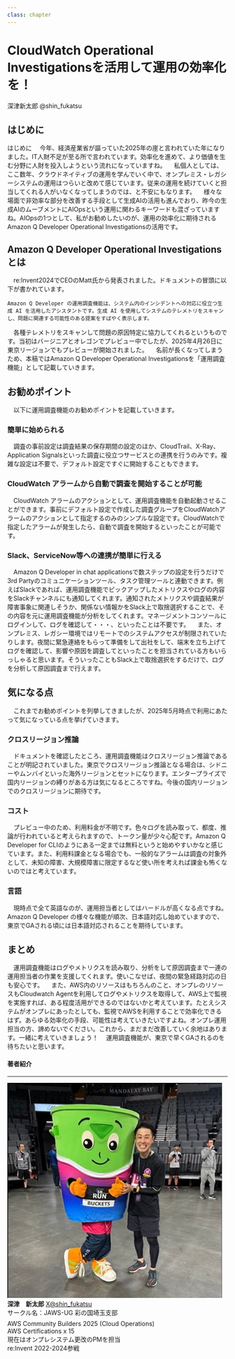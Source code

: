 ```yaml
---
class: chapter
---
```


# CloudWatch Operational Investigationsを活用して運用の効率化を！

<div class="flush-right">
深津新太郎 @shin_fukatsu
</div>

## はじめに

はじめに
　今年、経済産業省が謳っていた2025年の崖と言われていた年になりました。IT人財不足が至る所で言われています。効率化を進めて、より価値を生む分野に人財を投入しようという流れになっていますね。
　私個人としては、ここ数年、クラウドネイティブの運用を学んでいく中で、オンプレミス・レガシーシステムの運用はつらいと改めて感じています。従来の運用を続けていくと担当してくれる人がいなくなってしまうのでは、と不安にもなります。
　様々な場面で非効率な部分を改善する手段として生成AIの活用も進んでおり、昨今の生成AIのムーブメントにAIOpsという運用に関わるキーワードも混ざっていますね。AIOpsの1つとして、私がお勧めしたいのが、運用の効率化に期待されるAmazon Q Developer Operational Investigationsの活用です。

## Amazon Q Developer Operational Investigations とは

　re:Invent2024でCEOのMatt氏から発表されました。ドキュメントの冒頭に以下が書かれています。

`Amazon Q Developer の運用調査機能は、システム内のインシデントへの対応に役立つ生成 AI を活用したアシスタントです。生成 AI を使用してシステムのテレメトリをスキャンし、問題に関連する可能性のある提案をすばやく表示します。`

　各種テレメトリをスキャンして問題の原因特定に協力してくれるというものです。当初はバージニアとオレゴンでプレビュー中でしたが、2025年4月26日に東京リージョンでもプレビューが開始されました。
　名前が長くなってしまうため、本稿ではAmazon Q Developer Operational Investigationsを「運用調査機能」として記載していきます。

## お勧めポイント
　以下に運用調査機能のお勧めポイントを記載していきます。

### 簡単に始められる
　調査の事前設定は調査結果の保存期間の設定のほか、CloudTrail、X-Ray、Application Signalsといった調査に役立つサービスとの連携を行うのみです。複雑な設定は不要で、デフォルト設定ですぐに開始することもできます。

### CloudWatch アラームから自動で調査を開始することが可能
　CloudWatch アラームのアクションとして、運用調査機能を自動起動させることができます。事前にデフォルト設定で作成した調査グループをCloudWatchアラームのアクションとして指定するのみのシンプルな設定です。CloudWatchで指定したアラームが発生したら、自動で調査を開始するといったことが可能です。

### Slack、ServiceNow等への連携が簡単に行える
　Amazon Q Developer in chat applicationsで数ステップの設定を行うだけで3rd Partyのコミュニケーションツール、タスク管理ツールと連動できます。例えばSlackであれば、運用調査機能でピックアップしたメトリクスやログの内容をSlackチャンネルにも通知してくれます。通知されたメトリクスや調査結果が障害事象に関連しそうか、関係ない情報かをSlack上で取捨選択することで、その内容を元に運用調査機能が分析をしてくれます。マネージメントコンソールにログインして、ログを確認して・・・、といったことは不要です。
　また、オンプレミス、レガシー環境ではリモートでのシステムアクセスが制限されていたりします。夜間に緊急連絡をもらって準備をして出社をして、端末を立ち上げてログを確認して、影響や原因を調査してといったことを担当されている方もいらっしゃると思います。そういったこともSlack上で取捨選択をするだけで、ログを分析して原因調査まで行えます。


## 気になる点
　これまでお勧めポイントを列挙してきましたが、2025年5月時点で利用にあたって気になっている点を挙げていきます。

### クロスリージョン推論
　ドキュメントを確認したところ、運用調査機能はクロスリージョン推論であることが明記されていました。東京でクロスリージョン推論となる場合は、シドニーやムンバイといった海外リージョンとセットになります。エンタープライズで国内リージョンの縛りがある方は気になるところですね。今後の国内リージョンでのクロスリージョンに期待です。

### コスト
　プレビュー中のため、利用料金が不明です。色々ログを読み取って、都度、推論が行われていると考えられますので、トークン量が少々心配です。Amazon Q Developer for CLIのようにある一定までは無料というと始めやすいかなと感じています。また、利用料課金となる場合でも、一般的なアラームは調査の対象外として、未知の障害、大規模障害に限定するなど使い所を考えれば課金も怖くないのではと考えています。

### 言語
　現時点で全て英語なのが、運用担当者としてはハードルが高くなる点ですね。Amazon Q Developer の様々な機能が順次、日本語対応し始めていますので、東京でGAされる頃には日本語対応されることを期待しています。

## まとめ
　運用調査機能はログやメトリクスを読み取り、分析をして原因調査まで一連の運用担当者の作業を支援してくれます。使いこなせば、夜間の緊急経路対応の日も安心です。
　また、AWS内のリソースはもちろんのこと、オンプレのリソースもCloudwatch Agentを利用してログやメトリクスを取得して、AWS上で監視を実施すれば、ある程度活用ができるのではないかと考えています。たとえシステムがオンプレにあったとしても、監視でAWSを利用することで効率化できるはず。あらゆる効率化の手段、可能性は考えていきたいですよね。オンプレ運用担当の方、諦めないでください。これから、まだまだ改善していく余地はあります。一緒に考えていきましょう！
　運用調査機能が、東京で早くGAされるのを待ちたいと思います。


#### 著者紹介

---

<div class="author-profile">
    <img src="images/shfk2.jpg">
    <div>
        <div>
            <b>深津　新太郎</b>
            <a href="https://twitter.com/shin_fukatsu">X@shin_fukatsu</a>
        </div>
        <div>
            サークル名：JAWS-UG 彩の国埼玉支部
        </div>
    </div>
</div>
<p style="margin-top: 0.5em; margin-bottom: 2em;">
AWS Community Builders 2025 (Cloud Operations)<br>
AWS Certifications  x 15<br>
現在はオンプレシステム更改のPMを担当<br>
re:Invent 2022-2024参戦<br>
</p>